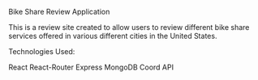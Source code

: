Bike Share Review Application

This is a review site created to allow users to review different bike share services offered in various different cities in the United States.

Technologies Used:

React
React-Router
Express
MongoDB
Coord API

